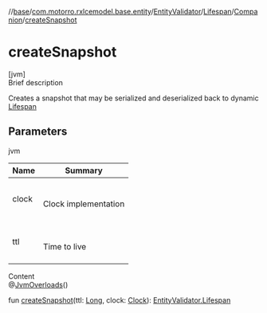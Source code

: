 //[base](../../../../index.md)/[com.motorro.rxlcemodel.base.entity](../../../index.md)/[EntityValidator](../../index.md)/[Lifespan](../index.md)/[Companion](index.md)/[createSnapshot](create-snapshot.md)



# createSnapshot  
[jvm]  
Brief description  


Creates a snapshot that may be serialized and deserialized back to dynamic [Lifespan](../index.md)



## Parameters  
  
jvm  
  
|  Name|  Summary| 
|---|---|
| clock| <br><br>Clock implementation<br><br>
| ttl| <br><br>Time to live<br><br>
  
  
Content  
@[JvmOverloads](https://kotlinlang.org/api/latest/jvm/stdlib/kotlin.jvm/-jvm-overloads/index.html)()  
  
fun [createSnapshot](create-snapshot.md)(ttl: [Long](https://kotlinlang.org/api/latest/jvm/stdlib/kotlin/-long/index.html), clock: [Clock](../../../-clock/index.md)): [EntityValidator.Lifespan](../index.md)  




